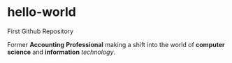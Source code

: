 # hello-world
First Github Repository

Former **Accounting** **Professional** making a shift into the world of **computer** **science** and **information** _technology_. 
